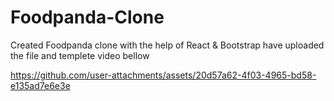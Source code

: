 # Foodpanda-Clone

Created Foodpanda clone with the help of React & Bootstrap have uploaded the file and templete video bellow



https://github.com/user-attachments/assets/20d57a62-4f03-4965-bd58-e135ad7e6e3e

